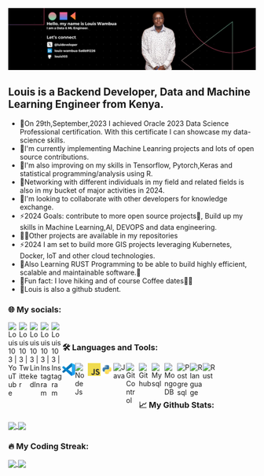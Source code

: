 <img src="https://github.com/louis103/louis103/blob/master/My%20Github%20Profile%20Banner.png" alt="Profile Banner Image" />

## Louis is a Backend Developer, Data and Machine Learning Engineer from Kenya.
- 🤩On 29th,September,2023 I achieved Oracle 2023 Data Science Professional certification. With this certificate I can showcase my data-science skills.
- 🌱I'm currently implementing Machine Leanring projects and lots of open source contributions.
- 🌱I'm also improving on my skills in Tensorflow, Pytorch,Keras and statistical programming/analysis using R.
- 🌱Networking with different individuals in my field and related fields is also in my bucket of major activities in 2024.
- 👯I'm looking to collaborate with other developers for knowledge exchange.
- ⚡2024 Goals: contribute to more open source projects🥅, Build up my skills in Machine Learning,AI, DEVOPS and data engineering.
- 👨‍💻Other projects are available in my repositories
- ⚡2024 I am set to build more GIS projects leveraging Kubernetes, Docker, IoT and other cloud technologies.
- 🧨Also Learning RUST Programming to be able to build highly efficient, scalable and maintainable software.🙌
- 🌱Fun fact: I love hiking and of course Coffee dates🤣🤣
- 🌱Louis is also a github student.

### 🌐 My socials:

[<img align="left" alt="Louis103 | YouTube" width="22px" src="https://cdn-icons-png.flaticon.com/128/1384/1384060.png" />][youtube]
[<img align="left" alt="Louis103 | Twitter" width="22px" src="https://cdn-icons-png.flaticon.com/128/5968/5968958.png" />][twitter]
[<img align="left" alt="Louis103 | LinkedIn" width="22px" src="https://cdn-icons-png.flaticon.com/128/145/145807.png" />][linkedin]
[<img align="left" alt="Louis103 | Instagram" width="22px" src="https://cdn-icons-png.flaticon.com/128/174/174855.png" />][instagram]
[<img align="left" alt="Louis103 | Instagram" width="22px" src="https://cdn-icons-png.flaticon.com/128/5968/5968906.png" />][Medium]
<br />

### :hammer_and_wrench: Languages and Tools:

<div>
<img align="left" alt="Visual Studio Code" width="26px" src="https://raw.githubusercontent.com/github/explore/80688e429a7d4ef2fca1e82350fe8e3517d3494d/topics/visual-studio-code/visual-studio-code.png" />
<img align="left" alt="Node Js" width="26px" src="https://cdn.jsdelivr.net/gh/devicons/devicon/icons/nodejs/nodejs-original.svg" />
<img align="left" alt="Javascript" width="26px" src="https://raw.githubusercontent.com/github/explore/80688e429a7d4ef2fca1e82350fe8e3517d3494d/topics/javascript/javascript.png" />
<img align="left" alt="Python" width="26px" src="https://raw.githubusercontent.com/github/explore/80688e429a7d4ef2fca1e82350fe8e3517d3494d/topics/python/python.png" />
<img align="left" alt="Java" width="26px" src="https://cdn-icons-png.flaticon.com/128/226/226777.png" />
<img align="left" alt="Git Control" width="26px" src="https://cdn-icons-png.flaticon.com/128/15466/15466163.png" />
<img align="left" alt="Github" width="26px" src="https://cdn-icons-png.flaticon.com/128/733/733553.png" />
<img align="left" alt="Mysql" width="26px" src="https://cdn.jsdelivr.net/gh/devicons/devicon/icons/mysql/mysql-original.svg" />
<img align="left" alt="MongoDB" width="26px" src="https://cdn.jsdelivr.net/gh/devicons/devicon/icons/mongodb/mongodb-original.svg" />
<img align="left" alt="Postgresql" width="26px" src="https://www.postgresql.org/media/img/about/press/elephant.png" />
<img align="left" alt="Rlanguage" width="26px" src="https://uxwing.com/wp-content/themes/uxwing/download/brands-and-social-media/r-programming-language-icon.png" />
<img align="left" alt="Rust" width="26px" src="https://www.rust-lang.org/logos/rust-logo-32x32.png" />
</div>

<br />
<br />
<br />

### 📈 My Github Stats:

<a href="https://github.com/anuraghazra/github-readme-stats">
  <img align="center" src="https://github-readme-stats.vercel.app/api?username=louis103&layout=compact&theme=synthwave" />
</a>
<a href="https://github-readme-stats.vercel.app">
  <img align="center" src="https://github-readme-stats.vercel.app/api/top-langs?username=louis103&layout=compact&theme=vision-friendly-dark&langs_count=8&card_width=320" />
</a>

### :fire: My Coding Streak:

<a href="https://github.com/anuraghazra/github-readme-stats">
  <img align="center" src="https://github-readme-stats.vercel.app/api/wakatime?username=louis103&layout=compact&theme=synthwave" />
</a>
<a href="https://github.com/anuraghazra/convoychat">
  <img align="center" src="https://github-readme-streak-stats.herokuapp.com?user=louis103&theme=synthwave" />
</a>

[website]: https://fakeurlpredictor.herokuapp.com/
[ytplaylist]: https://www.youtube.com/playlist?list=PLyjVytqeU0gVd7AV3koMN-dXbG-OuF6_2
[youtube]: https://www.youtube.com/channel/UCtRJ9ZehnIURqqARLS9PSiQ
[twitter]: https://twitter.com/luideveloper
[linkedin]: https://www.linkedin.com/in/louis-wambua-5a6b91226/
[instagram]: https://www.instagram.com/wambualouis/
[Medium]: https://medium.com/@wambualouis
